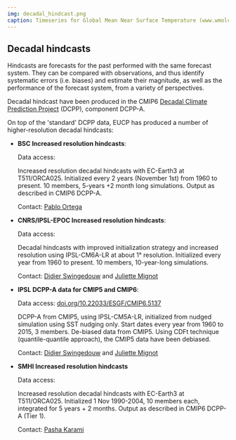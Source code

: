```yaml
---
img: decadal_hindcast.png
caption: Timeseries for Global Mean Near Surface Temperature (www.wmolc-adcp.org)
---
```


## Decadal hindcasts

Hindcasts are forecasts for the past performed with the same forecast system.
They can be compared with observations, and thus identify systematic errors
(i.e. biases) and estimate their magnitude, as well as the performance of the
forecast system, from a variety of perspectives.

Decadal hindcast have been produced in the CMIP6 [Decadal Climate Prediction
Project](https://www.wcrp-climate.org/modelling-wgcm-mip-catalogue/cmip6-endorsed-mips-article/1065-modelling-cmip6-dcpp)
(DCPP), component DCPP-A.

On top of the 'standard' DCPP data, EUCP has produced a number of
higher-resolution decadal hindcasts:

- **BSC Increased resolution hindcasts**:

  Data access: []()

  Increased resolution decadal hindcasts with EC-Earth3 at T511/ORCA025.
  Initialized every 2 years (November 1st) from 1960 to present. 10 members,
  5-years +2 month long simulations. Output as described in CMIP6 DCPP-A.

  Contact: [Pablo Ortega](https://orcid.org/0000-0002-4135-9621)

- **CNRS/IPSL-EPOC Increased resolution hindcasts**:

  Data access: []()

  Decadal hindcasts with improved initialization strategy and increased
  resolution using IPSL-CM6A-LR at about 1° resolution. Initialized every year
  from 1960 to present. 10 members, 10-year-long simulations.

  Contact: [Didier Swingedouw](https://orcid.org/0000-0002-0583-0850) and
  [Juliette Mignot](https://orcid.org/0000-0002-4894-898X)

- **IPSL DCPP-A data for CMIP5 and CMIP6**:

  Data access: [doi.org/10.22033/ESGF/CMIP6.5137](https://doi.org/10.22033/ESGF/CMIP6.5137)

  DCPP-A from CMIP5, using IPSL-CM5A-LR, initialized from nudged simulation
  using SST nudging only. Start dates every year from 1960 to 2015, 3 members.
  De-biased data from CMIP5. Using CDFt technique (quantile-quantile approach),
  the CMIP5 data have been debiased.

  Contact: [Didier Swingedouw](https://orcid.org/0000-0002-0583-0850) and
  [Juliette Mignot](https://orcid.org/0000-0002-4894-898X)

- **SMHI Increased resolution hindcasts**

  Data access: []()

  Increased resolution decadal hindcasts with EC-Earth3 at T511/ORCA025.
  Initialized 1 Nov 1990-2004, 10 members each, integrated for 5 years + 2
  months. Output as described in CMIP6 DCPP-A (Tier 1).

  Contact: [Pasha Karami](https://orcid.org/0000-0003-0390-2889)
